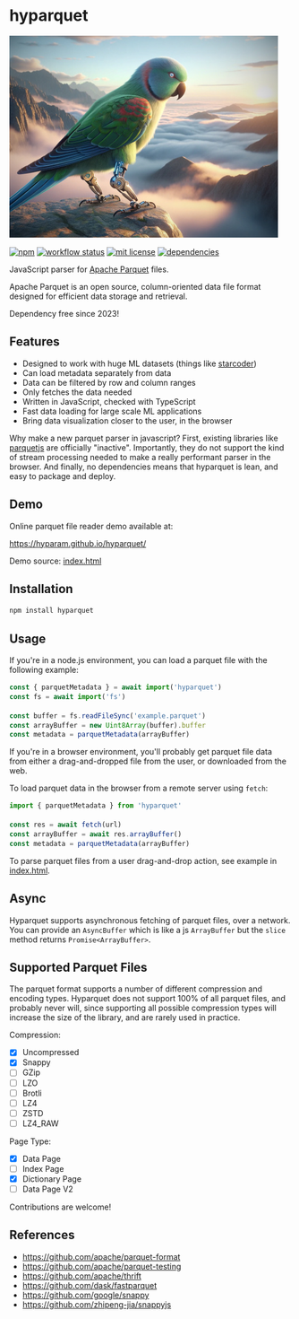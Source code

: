 # hyparquet

![hyparquet parakeet](hyparquet.jpg)

[![npm](https://img.shields.io/npm/v/hyparquet)](https://www.npmjs.com/package/hyparquet)
[![workflow status](https://github.com/hyparam/hyparquet/actions/workflows/ci.yml/badge.svg)](https://github.com/hyparam/hyparquet/actions)
[![mit license](https://img.shields.io/badge/License-MIT-blue.svg)](https://opensource.org/licenses/MIT)
[![dependencies](https://img.shields.io/badge/Dependencies-0-blueviolet)](https://www.npmjs.com/package/hyparquet?activeTab=dependencies)

JavaScript parser for [Apache Parquet](https://parquet.apache.org) files.

Apache Parquet is an open source, column-oriented data file format designed for efficient data storage and retrieval.

Dependency free since 2023!

## Features

- Designed to work with huge ML datasets (things like [starcoder](https://huggingface.co/datasets/bigcode/starcoderdata))
- Can load metadata separately from data
- Data can be filtered by row and column ranges
- Only fetches the data needed
- Written in JavaScript, checked with TypeScript
- Fast data loading for large scale ML applications
- Bring data visualization closer to the user, in the browser

Why make a new parquet parser in javascript?
First, existing libraries like [parquetjs](https://github.com/ironSource/parquetjs) are officially "inactive".
Importantly, they do not support the kind of stream processing needed to make a really performant parser in the browser.
And finally, no dependencies means that hyparquet is lean, and easy to package and deploy.

## Demo

Online parquet file reader demo available at:

https://hyparam.github.io/hyparquet/

Demo source: [index.html](index.html)

## Installation

```bash
npm install hyparquet
```

## Usage

If you're in a node.js environment, you can load a parquet file with the following example:

```js
const { parquetMetadata } = await import('hyparquet')
const fs = await import('fs')

const buffer = fs.readFileSync('example.parquet')
const arrayBuffer = new Uint8Array(buffer).buffer
const metadata = parquetMetadata(arrayBuffer)
```

If you're in a browser environment, you'll probably get parquet file data from either a drag-and-dropped file from the user, or downloaded from the web.

To load parquet data in the browser from a remote server using `fetch`:

```js
import { parquetMetadata } from 'hyparquet'

const res = await fetch(url)
const arrayBuffer = await res.arrayBuffer()
const metadata = parquetMetadata(arrayBuffer)
```

To parse parquet files from a user drag-and-drop action, see example in [index.html](index.html).

## Async

Hyparquet supports asynchronous fetching of parquet files, over a network.
You can provide an `AsyncBuffer` which is like a js `ArrayBuffer` but the `slice` method returns `Promise<ArrayBuffer>`.

## Supported Parquet Files

The parquet format supports a number of different compression and encoding types.
Hyparquet does not support 100% of all parquet files, and probably never will, since supporting all possible compression types will increase the size of the library, and are rarely used in practice.

Compression:
 - [X] Uncompressed
 - [X] Snappy
 - [ ] GZip
 - [ ] LZO
 - [ ] Brotli
 - [ ] LZ4
 - [ ] ZSTD
 - [ ] LZ4_RAW

Page Type:
 - [X] Data Page
 - [ ] Index Page
 - [X] Dictionary Page
 - [ ] Data Page V2

Contributions are welcome!

## References

 - https://github.com/apache/parquet-format
 - https://github.com/apache/parquet-testing
 - https://github.com/apache/thrift
 - https://github.com/dask/fastparquet
 - https://github.com/google/snappy
 - https://github.com/zhipeng-jia/snappyjs
